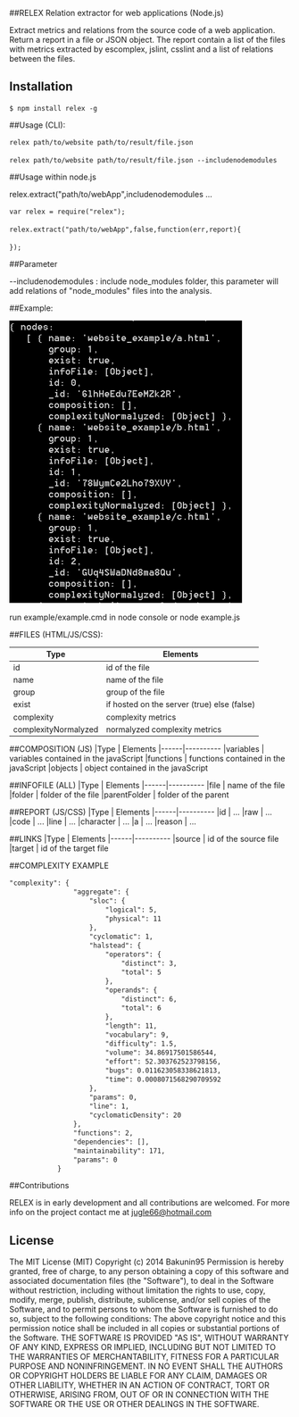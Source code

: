 ##RELEX Relation extractor for web applications (Node.js)

Extract metrics and relations from the source code of a web application.
Return a report in a file or JSON object.
The report contain a list of the files with metrics extracted by escomplex, jslint, csslint and a list of relations between the files. 

## Installation

    $ npm install relex -g


##Usage (CLI): 
```
relex path/to/website path/to/result/file.json

relex path/to/website path/to/result/file.json --includenodemodules
```

##Usage within node.js

relex.extract("path/to/webApp",includenodemodules ...


```
var relex = require("relex");

relex.extract("path/to/webApp",false,function(err,report){
	
});

```
##Parameter

--includenodemodules : include node_modules folder, this parameter will add relations of "node_modules" files into the analysis.

##Example:

![Example](/example/result/example.png?raw=true "Example")

run example/example.cmd in node console or node example.js


##FILES (HTML/JS/CSS):

|Type | Elements
|------|----------
|id | id of the file
|name | name of the file
|group |  group of the file
|exist | if hosted on the server (true) else (false)
|complexity | complexity metrics
|complexityNormalyzed | normalyzed complexity metrics

##COMPOSITION (JS)
|Type | Elements
|------|----------
|variables | variables contained in the javaScript
|functions |  functions contained in the javaScript
|objects |  object contained in the javaScript


##INFOFILE (ALL)
|Type | Elements
|------|----------
|file | name of the file
|folder |  folder of the file
|parentFolder |  folder of the parent

##REPORT (JS/CSS)
|Type | Elements
|------|----------
|id | ...
|raw |  ...
|code |  ...
|line |  ...
|character |  ...
|a |  ...
|reason |  ...

##LINKS
|Type | Elements
|------|----------
|source | id of the source file
|target | id of the target file

##COMPLEXITY EXAMPLE
```
"complexity": {
                "aggregate": {
                    "sloc": {
                        "logical": 5,
                        "physical": 11
                    },
                    "cyclomatic": 1,
                    "halstead": {
                        "operators": {
                            "distinct": 3,
                            "total": 5
                        },
                        "operands": {
                            "distinct": 6,
                            "total": 6
                        },
                        "length": 11,
                        "vocabulary": 9,
                        "difficulty": 1.5,
                        "volume": 34.86917501586544,
                        "effort": 52.303762523798156,
                        "bugs": 0.011623058338621813,
                        "time": 0.0008071568290709592
                    },
                    "params": 0,
                    "line": 1,
                    "cyclomaticDensity": 20
                },
                "functions": 2,
                "dependencies": [],
                "maintainability": 171,
                "params": 0
            }
```

##Contributions

RELEX is in early development and all contributions are welcomed.
For more info on the project contact me at jugle66@hotmail.com


## License

The MIT License (MIT)
Copyright (c) 2014 Bakunin95
Permission is hereby granted, free of charge, to any person obtaining a copy
of this software and associated documentation files (the "Software"), to deal
in the Software without restriction, including without limitation the rights
to use, copy, modify, merge, publish, distribute, sublicense, and/or sell
copies of the Software, and to permit persons to whom the Software is
furnished to do so, subject to the following conditions:
The above copyright notice and this permission notice shall be included in all
copies or substantial portions of the Software.
THE SOFTWARE IS PROVIDED "AS IS", WITHOUT WARRANTY OF ANY KIND, EXPRESS OR
IMPLIED, INCLUDING BUT NOT LIMITED TO THE WARRANTIES OF MERCHANTABILITY,
FITNESS FOR A PARTICULAR PURPOSE AND NONINFRINGEMENT. IN NO EVENT SHALL THE
AUTHORS OR COPYRIGHT HOLDERS BE LIABLE FOR ANY CLAIM, DAMAGES OR OTHER
LIABILITY, WHETHER IN AN ACTION OF CONTRACT, TORT OR OTHERWISE, ARISING FROM,
OUT OF OR IN CONNECTION WITH THE SOFTWARE OR THE USE OR OTHER DEALINGS IN THE
SOFTWARE.
